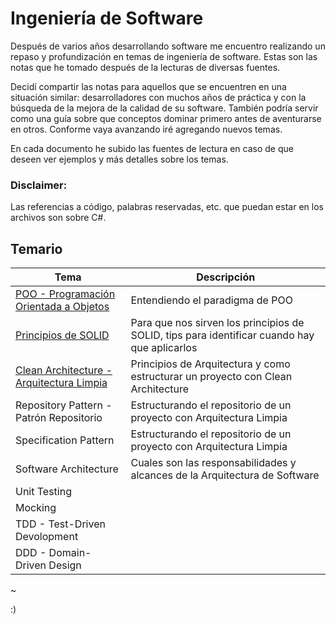# Ingeniería de Software

Después de varios años desarrollando software me encuentro realizando un repaso y profundización en temas de ingeniería de software. Estas son las notas que he tomado después de la lecturas de diversas fuentes. 

Decidí compartir las notas para aquellos que se encuentren en una situación similar: desarrolladores con muchos años de práctica y con la búsqueda de la mejora de la calidad de su software. También podría servir como una guía sobre que conceptos dominar primero antes de aventurarse en otros. Conforme vaya avanzando iré agregando nuevos temas.

En cada documento he subido las fuentes de lectura en caso de que deseen ver ejemplos y más detalles sobre los temas.

### Disclaimer:
Las referencias a código, palabras reservadas, etc. que puedan estar en los archivos son sobre C#.

## Temario
|Tema|Descripción|
|----|-----------|
|[POO - Programación Orientada a Objetos](https://github.com/luzyrawr/learning/blob/master/POO%20-%20Programaci%C3%B3n%20Orientada%20a%20Objetos.pdf)|Entendiendo el paradigma de POO|
|[Principios de SOLID](https://github.com/luzyrawr/learning/blob/master/Principios%20de%20SOLID.pdf)|Para que nos sirven los principios de SOLID, tips para identificar cuando hay que aplicarlos|
|[Clean Architecture - Arquitectura Limpia](https://github.com/luzyrawr/software-engineering/blob/master/Clean%20Architecture.pdf)|Principios de Arquitectura y como estructurar un proyecto con Clean Architecture|
| Repository Pattern - Patrón Repositorio | Estructurando el repositorio de un proyecto con Arquitectura Limpia |
| Specification Pattern | Estructurando el repositorio de un proyecto con Arquitectura Limpia |
| Software Architecture | Cuales son las responsabilidades y alcances de la Arquitectura de Software |
| Unit Testing | |
| Mocking | |
| TDD - Test-Driven Devolopment | |
| DDD - Domain-Driven Design | |

~

:)
